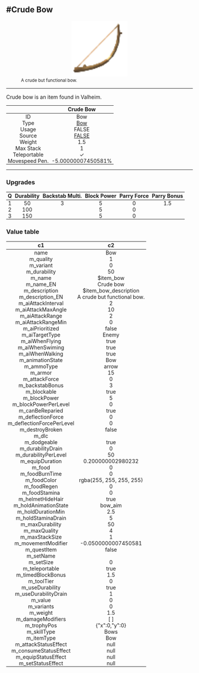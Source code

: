 <meta property="og:title" content="Crude Bow - MoreValheim" /><meta property="og:type" content="website" /><meta property="og:image" content="/assets/crude_bow.png" /><meta property="og:description" content="Crude Bow is an item found in Valheim." /><meta name="theme-color" content="#546D78"><meta name="twitter:card" content="summary_large_image">
#Crude Bow
-------------
<style>img {width:20px;}.tb {width:150px;display: block;margin-left: auto;margin-right: auto;}</style>

<style>.md-typeset table:not([class]) th:not([align]) {min-width:unset!important;}</style>
<style>td{padding:0em 0.3em!important;text-align:center!important;border-left:.05rem solid var(--md-default-fg-color--lightest)}</style>

<style>th{padding:0.1em 0.3em!important;text-align:center!important;font-weight:bold}</style>

<style>pre{text-align:right!important}</style>
<style>table tr td:first-child {border-left: 0;};</style>

<figure><img src="/assets/crude_bow.png" class="tb" /><figcaption><small>A crude but functional bow.</small></figcaption></figure>

-------------

Crude bow is an item found in Valheim.

|        | Crude Bow              |
| ----------- | ------------------------------------ |
| ID |Bow
| Type | [Bow](../../types/bow)
| Usage | FALSE<br>
| Source | [FALSE](../../item/false)
| Weight | 1.5 |
| Max Stack | 1 |
| Teleportable | ✓
| Movespeed Pen. | -5.00000007450581%


-------------

### Upgrades
| Q | Durability | Backstab Multi. | Block Power | Parry Force | Parry Bonus
| - | - | - | - | - | - 
1 | 50 | 3 | 5 | 0 | 1.5 | 
 | 2 | 100 |  | 5 | 0 |  | 
 | 3 | 150 |  | 5 | 0 |  | 


### Value table
|c1|c2|
|----|----|
|name|Bow|
|m_quality|1|
|m_variant|0|
|m_durability|50|
|m_name|$item_bow|
|m_name_EN|Crude bow|
|m_description|$item_bow_description|
|m_description_EN|A crude but functional bow.|
|m_aiAttackInterval|2|
|m_aiAttackMaxAngle|10|
|m_aiAttackRange|2|
|m_aiAttackRangeMin|0|
|m_aiPrioritized|false|
|m_aiTargetType|Enemy|
|m_aiWhenFlying|true|
|m_aiWhenSwiming|true|
|m_aiWhenWalking|true|
|m_animationState|Bow|
|m_ammoType|arrow|
|m_armor|15|
|m_attackForce|0|
|m_backstabBonus|3|
|m_blockable|true|
|m_blockPower|5|
|m_blockPowerPerLevel|0|
|m_canBeReparied|true|
|m_deflectionForce|0|
|m_deflectionForcePerLevel|0|
|m_destroyBroken|false|
|m_dlc||
|m_dodgeable|true|
|m_durabilityDrain|0|
|m_durabilityPerLevel|50|
|m_equipDuration|0.200000002980232|
|m_food|0|
|m_foodBurnTime|0|
|m_foodColor|rgba(255, 255, 255, 255)|
|m_foodRegen|0|
|m_foodStamina|0|
|m_helmetHideHair|true|
|m_holdAnimationState|bow_aim|
|m_holdDurationMin|2.5|
|m_holdStaminaDrain|5|
|m_maxDurability|50|
|m_maxQuality|4|
|m_maxStackSize|1|
|m_movementModifier|-0.0500000007450581|
|m_questItem|false|
|m_setName||
|m_setSize|0|
|m_teleportable|true|
|m_timedBlockBonus|1.5|
|m_toolTier|0|
|m_useDurability|true|
|m_useDurabilityDrain|1|
|m_value|0|
|m_variants|0|
|m_weight|1.5|
|m_damageModifiers|[  ]|
|m_trophyPos|{"x":0,"y":0}|
|m_skillType|Bows|
|m_itemType|Bow|
|m_attackStatusEffect|null|
|m_consumeStatusEffect|null|
|m_equipStatusEffect|null|
|m_setStatusEffect|null|
